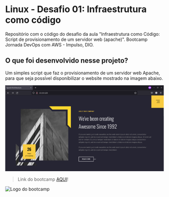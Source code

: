 # Linux - Desafio 01: Infraestrutura como código
Repositório com o código do desafio da aula "Infraestrutura como Código: Script de provisionamento de um servidor web (apache)". Bootcamp Jornada DevOps com AWS - Impulso, DIO.

## O que foi desenvolvido nesse projeto?
Um simples script que faz o provisionamento de um servidor web Apache, para que seja possível disponibilizar o website mostrado na imagem abaixo.

![Website disponibilizado](./.github/web-page.png)

> Link do bootcamp [AQUI](https://web.dio.me/track/jornada-devops-com-aws-impulso)!

![Logo do bootcamp](https://hermes.digitalinnovation.one/tracks/7b035b91-8625-493c-a816-6740a4a25e9b.png)